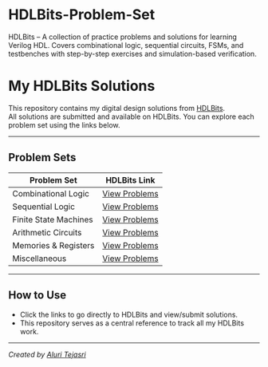 # HDLBits-Problem-Set
HDLBits – A collection of practice problems and solutions for learning Verilog HDL.  Covers combinational logic, sequential circuits, FSMs, and testbenches with  step-by-step exercises and simulation-based verification.
# My HDLBits Solutions

This repository contains my digital design solutions from [HDLBits](https://hdlbits.01xz.net/wiki/Problem_sets).  
All solutions are submitted and available on HDLBits. You can explore each problem set using the links below.

---

## Problem Sets

| Problem Set              | HDLBits Link                                           |
|---------------------------|------------------------------------------------------|
| Combinational Logic       | [View Problems](https://hdlbits.01xz.net/wiki/Problem_sets) |
| Sequential Logic          | [View Problems](https://hdlbits.01xz.net/wiki/Problem_sets) |
| Finite State Machines     | [View Problems](https://hdlbits.01xz.net/wiki/Problem_sets) |
| Arithmetic Circuits       | [View Problems](https://hdlbits.01xz.net/wiki/Problem_sets) |
| Memories & Registers      | [View Problems](https://hdlbits.01xz.net/wiki/Problem_sets) |
| Miscellaneous             | [View Problems](https://hdlbits.01xz.net/wiki/Problem_sets) |

---

## How to Use

- Click the links to go directly to HDLBits and view/submit solutions.
- This repository serves as a central reference to track all my HDLBits work.

---

*Created by [Aluri Tejasri](https://github.com/TejasriAluri)*

